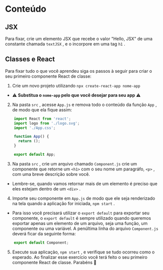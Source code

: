#  Conteúdo

## JSX

Para fixar, crie um elemento JSX que recebe o valor "Hello, JSX" de uma constante chamada `textJSX` , e o incorpore em uma tag `h1` .

## Classes e React
Para fixar tudo o que você aprendeu siga os passos à seguir para criar o seu primeiro componente React de classe:

1.  Crie um novo projeto utilizando  `npx create-react-app nome-app`

-   ⚠️  **Substitua o  `nome-app`  pelo que você desejar para seu app** ⚠️

2.  Na pasta  `src`  , acesse  `App.js`  e remova todo o conteúdo da função  `App`  , de modo que ela fique assim:


```jsx
    import React from 'react';
    import logo from './logo.svg';
    import './App.css';

    function App() {
      return ();
    }

    export default App;
```

3.  Na pasta  `src`  , crie um arquivo chamado  `Component.js`  crie um componente que retorne um  `<h1>`  com o seu nome um paragráfo,  `<p>`  , com uma breve descrição sobre você.

-   Lembre-se, quando vamos retornar mais de um elemento é preciso que eles estejam dentro de um  `<div>`  .

4.  Importe seu componente em  `App.js`  de modo que ele seja renderizado na tela quando a aplicação for iniciada,  `npm start`  .

-   Para isso você precisará utilizar o  `export default`  para exportar seu componente, o  `export default`  é sempre utilizado quando queremos exportar apenas um elemento de um arquivo, seja uma função, um componente ou uma variável. A penúltima linha do arquivo  `Component.js`  deverá ficar da seguinte forma:


```jsx
    export default Component;
```

5.  Execute sua aplicação,  `npm start`  , e verifique se tudo ocorreu como o esperado. Ao finalizar esse exercício você terá feito o seu primeiro componente React de classe. Parabéns 🎉